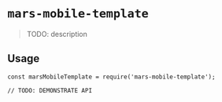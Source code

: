 # `mars-mobile-template`

> TODO: description

## Usage

```
const marsMobileTemplate = require('mars-mobile-template');

// TODO: DEMONSTRATE API
```
